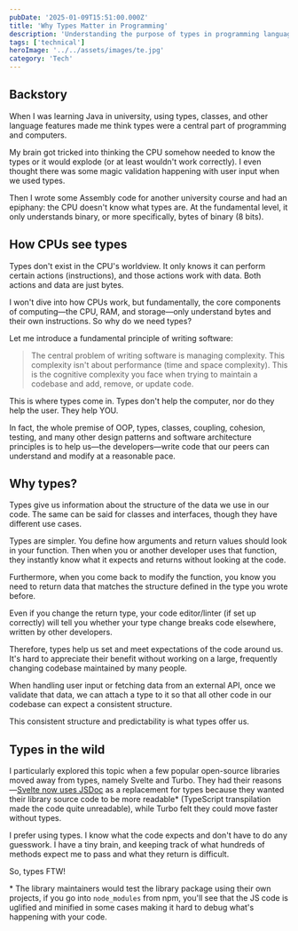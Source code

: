 ```yaml
---
pubDate: '2025-01-09T15:51:00.000Z'
title: 'Why Types Matter in Programming'
description: 'Understanding the purpose of types in programming languages and their role in managing code complexity'
tags: ['technical']
heroImage: '../../assets/images/te.jpg'
category: 'Tech'
---
```


## Backstory

When I was learning Java in university, using types, classes, and other language features made me think types were a central part of programming and computers.

My brain got tricked into thinking the CPU somehow needed to know the types or it would explode (or at least wouldn't work correctly). I even thought there was some magic validation happening with user input when we used types.

Then I wrote some Assembly code for another university course and had an epiphany: the CPU doesn't know what types are. At the fundamental level, it only understands binary, or more specifically, bytes of binary (8 bits).

## How CPUs see types

Types don't exist in the CPU's worldview. It only knows it can perform certain actions (instructions), and those actions work with data. Both actions and data are just bytes.

I won't dive into how CPUs work, but fundamentally, the core components of computing—the CPU, RAM, and storage—only understand bytes and their own instructions. So why do we need types?

Let me introduce a fundamental principle of writing software:

> The central problem of writing software is managing complexity. This complexity isn't about performance (time and space complexity). This is the cognitive complexity you face when trying to maintain a codebase and add, remove, or update code.

This is where types come in. Types don't help the computer, nor do they help the user. They help YOU.

In fact, the whole premise of OOP, types, classes, coupling, cohesion, testing, and many other design patterns and software architecture principles is to help us—the developers—write code that our peers can understand and modify at a reasonable pace.

## Why types?

Types give us information about the structure of the data we use in our code. The same can be said for classes and interfaces, though they have different use cases.

Types are simpler. You define how arguments and return values should look in your function. Then when you or another developer uses that function, they instantly know what it expects and returns without looking at the code.

Furthermore, when you come back to modify the function, you know you need to return data that matches the structure defined in the type you wrote before.

Even if you change the return type, your code editor/linter (if set up correctly) will tell you whether your type change breaks code elsewhere, written by other developers.

Therefore, types help us set and meet expectations of the code around us. It's hard to appreciate their benefit without working on a large, frequently changing codebase maintained by many people.

When handling user input or fetching data from an external API, once we validate that data, we can attach a type to it so that all other code in our codebase can expect a consistent structure.

This consistent structure and predictability is what types offer us.

## Types in the wild

I particularly explored this topic when a few popular open-source libraries moved away from types, namely Svelte and Turbo. They had their reasons—[Svelte now uses JSDoc](https://news.ycombinator.com/item?id=35892250) as a replacement for types because they wanted their library source code to be more readable\* (TypeScript transpilation made the code quite unreadable), while Turbo felt they could move faster without types.

I prefer using types. I know what the code expects and don't have to do any guesswork. I have a tiny brain, and keeping track of what hundreds of methods expect me to pass and what they return is difficult.

So, types FTW!

\* The library maintainers would test the library package using their own projects, if you go into `node_modules` from npm, you'll see that the JS code is uglified and minified in some cases making it hard to debug what's happening with your code.
